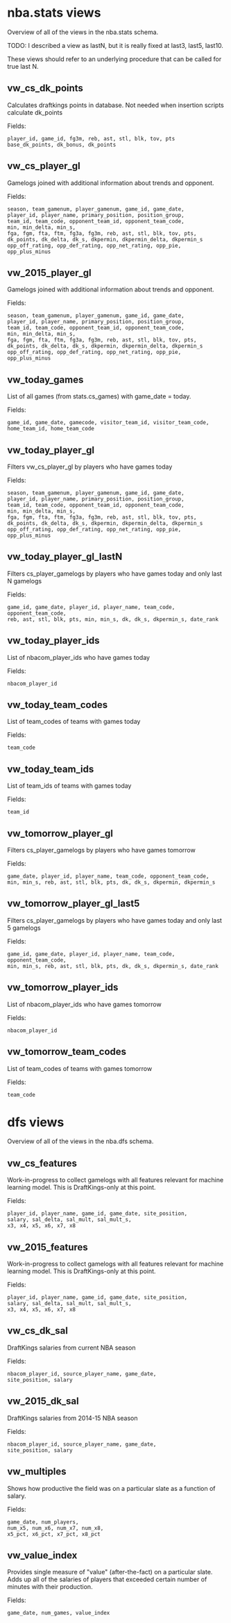 # nba.stats views

Overview of all of the views in the nba.stats schema.

TODO: I described a view as lastN, but it is really fixed at last3, last5, last10.

These views should refer to an underlying procedure that can be called for true last N.

## vw_cs_dk_points

Calculates draftkings points in database. Not needed when insertion scripts calculate dk_points

Fields:

    player_id, game_id, fg3m, reb, ast, stl, blk, tov, pts
    base_dk_points, dk_bonus, dk_points


## vw_cs_player_gl

Gamelogs joined with additional information about trends and opponent.

Fields:

    season, team_gamenum, player_gamenum, game_id, game_date,
    player_id, player_name, primary_position, position_group,
    team_id, team_code, opponent_team_id, opponent_team_code,
    min, min_delta, min_s, 
    fga, fgm, fta, ftm, fg3a, fg3m, reb, ast, stl, blk, tov, pts,
    dk_points, dk_delta, dk_s, dkpermin, dkpermin_delta, dkpermin_s
    opp_off_rating, opp_def_rating, opp_net_rating, opp_pie, opp_plus_minus


## vw_2015_player_gl

Gamelogs joined with additional information about trends and opponent.

Fields:

    season, team_gamenum, player_gamenum, game_id, game_date,
    player_id, player_name, primary_position, position_group,
    team_id, team_code, opponent_team_id, opponent_team_code,
    min, min_delta, min_s, 
    fga, fgm, fta, ftm, fg3a, fg3m, reb, ast, stl, blk, tov, pts,
    dk_points, dk_delta, dk_s, dkpermin, dkpermin_delta, dkpermin_s
    opp_off_rating, opp_def_rating, opp_net_rating, opp_pie, opp_plus_minus


## vw_today_games 

List of all games (from stats.cs_games) with game_date = today.

Fields:

    game_id, game_date, gamecode, visitor_team_id, visitor_team_code,
    home_team_id, home_team_code


## vw_today_player_gl 

Filters vw_cs_player_gl by players who have games today

Fields:

    season, team_gamenum, player_gamenum, game_id, game_date,
    player_id, player_name, primary_position, position_group,
    team_id, team_code, opponent_team_id, opponent_team_code,
    min, min_delta, min_s, 
    fga, fgm, fta, ftm, fg3a, fg3m, reb, ast, stl, blk, tov, pts,
    dk_points, dk_delta, dk_s, dkpermin, dkpermin_delta, dkpermin_s
    opp_off_rating, opp_def_rating, opp_net_rating, opp_pie, opp_plus_minus


## vw_today_player_gl_lastN 

Filters cs_player_gamelogs by players who have games today and only last N gamelogs

Fields:

    game_id, game_date, player_id, player_name, team_code, opponent_team_code,
    reb, ast, stl, blk, pts, min, min_s, dk, dk_s, dkpermin_s, date_rank


## vw_today_player_ids

List of nbacom_player_ids who have games today

Fields:

    nbacom_player_id


## vw_today_team_codes

List of team_codes of teams with games today

Fields:

    team_code


## vw_today_team_ids

List of team_ids of teams with games today

Fields:

    team_id


## vw_tomorrow_player_gl

Filters cs_player_gamelogs by players who have games tomorrow

Fields:

    game_date, player_id, player_name, team_code, opponent_team_code,
    min, min_s, reb, ast, stl, blk, pts, dk, dk_s, dkpermin, dkpermin_s


## vw_tomorrow_player_gl_last5 

Filters cs_player_gamelogs by players who have games today and only last 5 gamelogs

Fields:

    game_id, game_date, player_id, player_name, team_code, opponent_team_code,
    min, min_s, reb, ast, stl, blk, pts, dk, dk_s, dkpermin_s, date_rank
    

## vw_tomorrow_player_ids

List of nbacom_player_ids who have games tomorrow

Fields:

    nbacom_player_id


## vw_tomorrow_team_codes

List of team_codes of teams with games tomorrow

Fields:

    team_code
    

# dfs views

Overview of all of the views in the nba.dfs schema.

## vw_cs_features

Work-in-progress to collect gamelogs with all features relevant for machine learning model.
This is DraftKings-only at this point.

Fields:
    
    player_id, player_name, game_id, game_date, site_position, 
    salary, sal_delta, sal_mult, sal_mult_s,
    x3, x4, x5, x6, x7, x8

## vw_2015_features

Work-in-progress to collect gamelogs with all features relevant for machine learning model.
This is DraftKings-only at this point.

Fields:
    
    player_id, player_name, game_id, game_date, site_position, 
    salary, sal_delta, sal_mult, sal_mult_s,
    x3, x4, x5, x6, x7, x8


## vw_cs_dk_sal

DraftKings salaries from current NBA season

Fields:

    nbacom_player_id, source_player_name, game_date,
    site_position, salary
    

## vw_2015_dk_sal

DraftKings salaries from 2014-15 NBA season

Fields:

    nbacom_player_id, source_player_name, game_date,
    site_position, salary


## vw_multiples

Shows how productive the field was on a particular slate as a function of salary.

Fields:

    game_date, num_players,
    num_x5, num_x6, num_x7, num_x8,
    x5_pct, x6_pct, x7_pct, x8_pct
    

## vw_value_index

Provides single measure of "value" (after-the-fact) on a particular slate. Adds up all of the salaries of players that exceeded certain number of minutes with their production.

Fields:
    
    game_date, num_games, value_index
